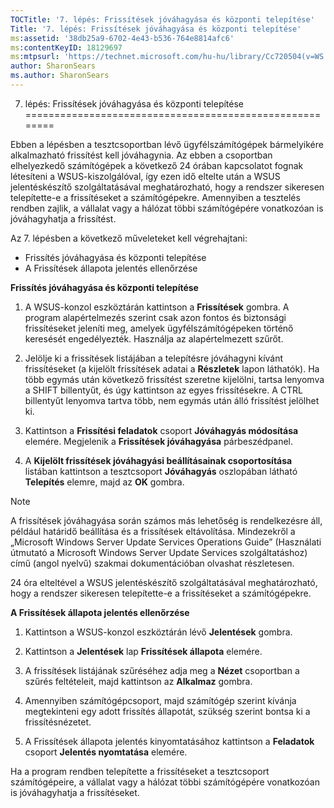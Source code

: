 ```yaml
---
TOCTitle: '7. lépés: Frissítések jóváhagyása és központi telepítése'
Title: '7. lépés: Frissítések jóváhagyása és központi telepítése'
ms:assetid: '38db25a9-6702-4e43-b536-764e8814afc6'
ms:contentKeyID: 18129697
ms:mtpsurl: 'https://technet.microsoft.com/hu-hu/library/Cc720504(v=WS.10)'
author: SharonSears
ms.author: SharonSears
---
```


7. lépés: Frissítések jóváhagyása és központi telepítése
========================================================

Ebben a lépésben a tesztcsoportban lévő ügyfélszámítógépek bármelyikére alkalmazható frissítést kell jóváhagynia. Az ebben a csoportban elhelyezkedő számítógépek a következő 24 órában kapcsolatot fognak létesíteni a WSUS-kiszolgálóval, így ezen idő eltelte után a WSUS jelentéskészítő szolgáltatásával meghatározható, hogy a rendszer sikeresen telepítette-e a frissítéseket a számítógépekre. Amennyiben a tesztelés rendben zajlik, a vállalat vagy a hálózat többi számítógépére vonatkozóan is jóváhagyhatja a frissítést.

Az 7. lépésben a következő műveleteket kell végrehajtani:

-   Frissítés jóváhagyása és központi telepítése
-   A Frissítések állapota jelentés ellenőrzése

**Frissítés jóváhagyása és központi telepítése**
1.  A WSUS-konzol eszköztárán kattintson a **Frissítések** gombra. A program alapértelmezés szerint csak azon fontos és biztonsági frissítéseket jeleníti meg, amelyek ügyfélszámítógépeken történő keresését engedélyezték. Használja az alapértelmezett szűrőt.

2.  Jelölje ki a frissítések listájában a telepítésre jóváhagyni kívánt frissítéseket (a kijelölt frissítések adatai a **Részletek** lapon láthatók). Ha több egymás után következő frissítést szeretne kijelölni, tartsa lenyomva a SHIFT billentyűt, és úgy kattintson az egyes frissítésekre. A CTRL billentyűt lenyomva tartva több, nem egymás után álló frissítést jelölhet ki.

3.  Kattintson a **Frissítési feladatok** csoport **Jóváhagyás módosítása** elemére. Megjelenik a **Frissítések jóváhagyása** párbeszédpanel.

4.  A **Kijelölt frissítések jóváhagyási beállításainak csoportosítása** listában kattintson a tesztcsoport **Jóváhagyás** oszlopában látható **Telepítés** elemre, majd az **OK** gombra.

> [!NOTE]  
> A frissítések jóváhagyása során számos más lehetőség is rendelkezésre áll, például határidő beállítása és a frissítések eltávolítása. Mindezekről a „Microsoft Windows Server Update Services Operations Guide” (Használati útmutató a Microsoft Windows Server Update Services szolgáltatáshoz) című (angol nyelvű) szakmai dokumentációban olvashat részletesen. 

24 óra elteltével a WSUS jelentéskészítő szolgáltatásával meghatározható, hogy a rendszer sikeresen telepítette-e a frissítéseket a számítógépekre.

**A Frissítések állapota jelentés ellenőrzése**
1.  Kattintson a WSUS-konzol eszköztárán lévő **Jelentések** gombra.

2.  Kattintson a **Jelentések** lap **Frissítések állapota** elemére.

3.  A frissítések listájának szűréséhez adja meg a **Nézet** csoportban a szűrés feltételeit, majd kattintson az **Alkalmaz** gombra.

4.  Amennyiben számítógépcsoport, majd számítógép szerint kívánja megtekinteni egy adott frissítés állapotát, szükség szerint bontsa ki a frissítésnézetet.

5.  A Frissítések állapota jelentés kinyomtatásához kattintson a **Feladatok** csoport **Jelentés nyomtatása** elemére.

Ha a program rendben telepítette a frissítéseket a tesztcsoport számítógépeire, a vállalat vagy a hálózat többi számítógépére vonatkozóan is jóváhagyhatja a frissítéseket.
